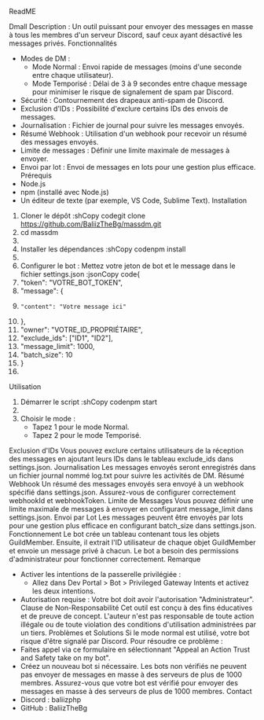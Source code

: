 ReadME

Dmall
Description : Un outil puissant pour envoyer des messages en masse à tous les membres d'un serveur Discord, sauf ceux ayant désactivé les messages privés.
Fonctionnalités
* Modes de DM :
    * Mode Normal : Envoi rapide de messages (moins d'une seconde entre chaque utilisateur).
    * Mode Temporisé : Délai de 3 à 9 secondes entre chaque message pour minimiser le risque de signalement de spam par Discord.
* Sécurité : Contournement des drapeaux anti-spam de Discord.
* Exclusion d'IDs : Possibilité d'exclure certains IDs des envois de messages.
* Journalisation : Fichier de journal pour suivre les messages envoyés.
* Résumé Webhook : Utilisation d'un webhook pour recevoir un résumé des messages envoyés.
* Limite de messages : Définir une limite maximale de messages à envoyer.
* Envoi par lot : Envoi de messages en lots pour une gestion plus efficace.
Prérequis
* Node.js
* npm (installé avec Node.js)
* Un éditeur de texte (par exemple, VS Code, Sublime Text).
Installation
1. Cloner le dépôt :shCopy codegit clone https://github.com/BaliizTheBg/massdm.git
2. cd massdm
3. 
4. Installer les dépendances :shCopy codenpm install
5. 
6. Configurer le bot : Mettez votre jeton de bot et le message dans le fichier settings.json :jsonCopy code{
7.   "token": "VOTRE_BOT_TOKEN",
8.   "message": {
9.     "content": "Votre message ici"
10.   },
11.   "owner": "VOTRE_ID_PROPRIÉTAIRE",
12.   "exclude_ids": ["ID1", "ID2"],
13.   "message_limit": 1000,
14.   "batch_size": 10
15. }
16. 
Utilisation
1. Démarrer le script :shCopy codenpm start
2. 
3. Choisir le mode :
    * Tapez 1 pour le mode Normal.
    * Tapez 2 pour le mode Temporisé.


Exclusion d'IDs
Vous pouvez exclure certains utilisateurs de la réception des messages en ajoutant leurs IDs dans le tableau exclude_ids dans settings.json.
Journalisation
Les messages envoyés seront enregistrés dans un fichier journal nommé log.txt pour suivre les activités de DM.
Résumé Webhook
Un résumé des messages envoyés sera envoyé à un webhook spécifié dans settings.json. Assurez-vous de configurer correctement webhookId et webhookToken.
Limite de Messages
Vous pouvez définir une limite maximale de messages à envoyer en configurant message_limit dans settings.json.
Envoi par Lot
Les messages peuvent être envoyés par lots pour une gestion plus efficace en configurant batch_size dans settings.json.
Fonctionnement
Le bot crée un tableau contenant tous les objets GuildMember. Ensuite, il extrait l'ID utilisateur de chaque objet GuildMember et envoie un message privé à chacun. Le bot a besoin des permissions d'administrateur pour fonctionner correctement.
Remarque
* Activer les intentions de la passerelle privilégiée :
    * Allez dans Dev Portal > Bot > Privileged Gateway Intents et activez les deux intentions.
* Autorisation requise : Votre bot doit avoir l'autorisation "Administrateur".
Clause de Non-Responsabilité
Cet outil est conçu à des fins éducatives et de preuve de concept. L'auteur n'est pas responsable de toute action illégale ou de toute violation des conditions d'utilisation administrées par un tiers.
Problèmes et Solutions
Si le mode normal est utilisé, votre bot risque d'être signalé par Discord. Pour résoudre ce problème :
* Faites appel via ce formulaire en sélectionnant "Appeal an Action Trust and Safety take on my bot".
* Créez un nouveau bot si nécessaire.
Les bots non vérifiés ne peuvent pas envoyer de messages en masse à des serveurs de plus de 1000 membres. Assurez-vous que votre bot est vérifié pour envoyer des messages en masse à des serveurs de plus de 1000 membres.
Contact
* Discord : baliizphp
* GitHub : BaliizTheBg
